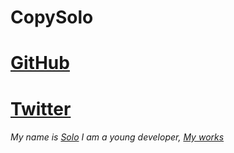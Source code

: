 # CopySolo <h1>
### <h1>[GitHub](https://github.com/copysolo)
#### <h1>[Twitter](https://twitter.com/solomd1x)  
###### My name is [Solo](https://www.copysolo.fr) I am a young developer, [My works](https://www.copysolo.fr/index.php/articles/)
